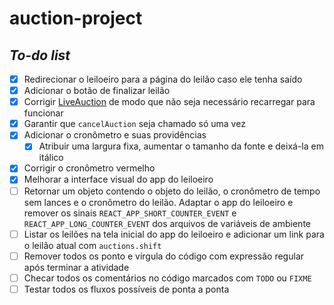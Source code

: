 # auction-project

## *To-do list*

- [X] Redirecionar o leiloeiro para a página do leilão caso ele tenha saído
- [X] Adicionar o botão de finalizar leilão
- [X] Corrigir [LiveAuction](./auctioneer-app/src/pages/LiveAuction/index.tsx) de modo que não seja necessário recarregar para funcionar
- [X] Garantir que `cancelAuction` seja chamado só uma vez
- [X] Adicionar o cronômetro e suas providências
  - [X] Atribuir uma largura fixa, aumentar o tamanho da fonte e deixá-la em itálico
- [X] Corrigir o cronômetro vermelho
- [X] Melhorar a interface visual do app do leiloeiro
- [ ] Retornar um objeto contendo o objeto do leilão, o cronômetro de tempo sem lances e o cronômetro do leilão. Adaptar o app do leiloeiro e remover os sinais `REACT_APP_SHORT_COUNTER_EVENT` e `REACT_APP_LONG_COUNTER_EVENT` dos arquivos de variáveis de ambiente
- [ ] Listar os leilões na tela inicial do app do leiloeiro e adicionar um link para o leilão atual com `auctions.shift`
- [ ] Remover todos os ponto e vírgula do código com expressão regular após terminar a atividade
- [ ] Checar todos os comentários no código marcados com `TODO` ou `FIXME`
- [ ] Testar todos os fluxos possíveis de ponta a ponta